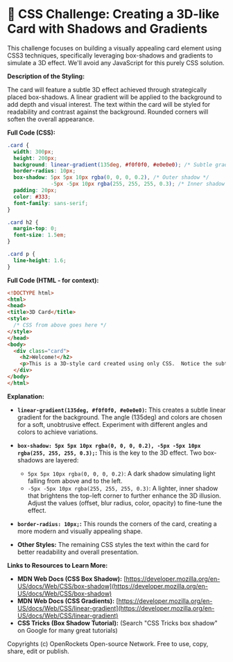 # 🐞 CSS Challenge:  Creating a 3D-like Card with Shadows and Gradients


This challenge focuses on building a visually appealing card element using CSS3 techniques, specifically leveraging box-shadows and gradients to simulate a 3D effect.  We'll avoid any JavaScript for this purely CSS solution.

**Description of the Styling:**

The card will feature a subtle 3D effect achieved through strategically placed box-shadows.  A linear gradient will be applied to the background to add depth and visual interest.  The text within the card will be styled for readability and contrast against the background.  Rounded corners will soften the overall appearance.


**Full Code (CSS):**

```css
.card {
  width: 300px;
  height: 200px;
  background: linear-gradient(135deg, #f0f0f0, #e0e0e0); /* Subtle gradient */
  border-radius: 10px;
  box-shadow: 5px 5px 10px rgba(0, 0, 0, 0.2), /* Outer shadow */
              -5px -5px 10px rgba(255, 255, 255, 0.3); /* Inner shadow */
  padding: 20px;
  color: #333;
  font-family: sans-serif;
}

.card h2 {
  margin-top: 0;
  font-size: 1.5em;
}

.card p {
  line-height: 1.6;
}
```

**Full Code (HTML - for context):**

```html
<!DOCTYPE html>
<html>
<head>
<title>3D Card</title>
<style>
  /* CSS from above goes here */
</style>
</head>
<body>
  <div class="card">
    <h2>Welcome!</h2>
    <p>This is a 3D-style card created using only CSS.  Notice the subtle shadows and gradient to enhance the visual appeal.</p>
  </div>
</body>
</html>
```


**Explanation:**

* **`linear-gradient(135deg, #f0f0f0, #e0e0e0)`:** This creates a subtle linear gradient for the background. The angle (135deg) and colors are chosen for a soft, unobtrusive effect.  Experiment with different angles and colors to achieve variations.

* **`box-shadow: 5px 5px 10px rgba(0, 0, 0, 0.2), -5px -5px 10px rgba(255, 255, 255, 0.3);`:**  This is the key to the 3D effect.  Two box-shadows are layered:
    * `5px 5px 10px rgba(0, 0, 0, 0.2)`: A dark shadow simulating light falling from above and to the left.
    * `-5px -5px 10px rgba(255, 255, 255, 0.3)`: A lighter, inner shadow that brightens the top-left corner to further enhance the 3D illusion.  Adjust the values (offset, blur radius, color, opacity) to fine-tune the effect.

* **`border-radius: 10px;`:**  This rounds the corners of the card, creating a more modern and visually appealing shape.

* **Other Styles:** The remaining CSS styles the text within the card for better readability and overall presentation.



**Links to Resources to Learn More:**

* **MDN Web Docs (CSS Box Shadow):** [https://developer.mozilla.org/en-US/docs/Web/CSS/box-shadow](https://developer.mozilla.org/en-US/docs/Web/CSS/box-shadow)
* **MDN Web Docs (CSS Gradients):** [https://developer.mozilla.org/en-US/docs/Web/CSS/linear-gradient](https://developer.mozilla.org/en-US/docs/Web/CSS/linear-gradient)
* **CSS Tricks (Box Shadow Tutorial):**  (Search "CSS Tricks box shadow" on Google for many great tutorials)


Copyrights (c) OpenRockets Open-source Network. Free to use, copy, share, edit or publish.


